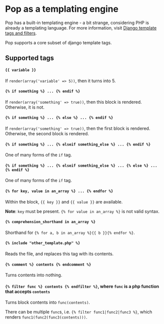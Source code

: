# Pop as a templating engine

Pop has a built-in templating engine - a bit strange, considering PHP is
already a templating language. For more information, visit
[Django template tags and filters](https://docs.djangoproject.com/en/dev/ref/templates/builtins/).

Pop supports a core subset of django template tags.

## Supported tags

#### `{{ variable }}`
If `render(array('variable' => 5))`, then it turns into 5.

#### `{% if something %} ... {% endif %}`
If `render(array('something' => true))`, then this block is rendered.
Otherwise, it is not.

#### `{% if something %} ... {% else %} ... {% endif %}`
If `render(array('something' => true))`, then the first block is rendered.
Otherwise, the second block is rendered.

#### `{% if something %} ... {% elseif something_else %} ... {% endif %}`
One of many forms of the `if` tag.

#### `{% if something %} ... {% elseif something_else %} ... {% else %} ... {% endif %}`
One of many forms of the `if` tag.

#### `{% for key, value in an_array %} ... {% endfor %}`
Within the block, `{{ key }}` and `{{ value }}` are available.

**Note**: `key` must be present. `{% for value in an_array %}` is not valid syntax.

#### `{% comprehension_shorthand in an_array %}`
Shorthand for `{% for a, b in an_array %}{{ b }}{% endfor %}`.

#### `{% include "other_template.php" %}`
Reads the file, and replaces this tag with its contents.

#### `{% comment %} contents {% endcomment %}`
Turns contents into nothing.

#### `{% filter func %} contents {% endfilter %}`, where `func` is a php function that accepts `contents`
Turns block contents into `func(contents)`.

There can be multiple `func`s, i.e. `{% filter func1|func2|func3 %}`,
 which renders `func1(func2(func3(contents)))`.
